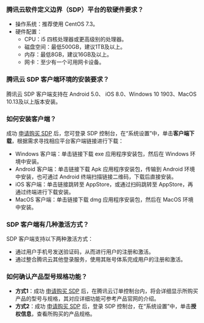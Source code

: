 ### 腾讯云软件定义边界（SDP）平台的软硬件要求？
- 操作系统：推荐使用 CentOS 7.3。
- 硬件配置：
	- CPU：i5 四核处理器或更高级别的处理器。
	- 磁盘空间：最低500GB，建议1TB及以上。
	- 内存：最低8GB，建议16GB及以上。
	- 网卡：至少有一个可用网卡设备。

### 腾讯云 SDP 客户端环境的安装要求？
腾讯云 SDP 客户端支持在 Android 5.0、 iOS 8.0、Windows 10 1903、MacOS 10.13及以上版本安装。

### 如何安装客户端？
成功 [申请购买 SDP](https://cloud.tencent.com/apply/p/4wb52tx3g) 后，您可登录 SDP 控制台，在“系统设置”中，单击**客户端下载**，根据需求寻找相应平台客户端链接进行下载：
- Windows 客户端：单击链接下载 exe 应用程序安装包，然后在 Windows 环境中安装。
- Android 客户端：单击链接下载 Apk 应用程序安装包，传输到 Android 环境中安装，也可通过 Android 终端扫描链接二维码，下载后直接安装。
- iOS 客户端：单击链接跳转至 AppStore，或通过扫码跳转至 AppStore，再通过终端进行下载安装。
- MacOS 客户端：单击链接下载 dmg 应用程序安装包，然后在 MacOS 环境中安装。

### SDP 客户端有几种激活方式？
SDP 客户端支持以下两种激活方式：
- 通过用户手机号发送验证码，从而进行用户的注册和激活。
- 通过整合腾讯云其他登录服务，使用其账号体系完成用户的注册和激活。

### 如何确认产品型号规格功能？
- **方式1**：成功 [申请购买 SDP](https://cloud.tencent.com/apply/p/4wb52tx3g) 后，在腾讯云订单控制台内，将会详细显示所购买产品的型号与规格，其对应详细功能可参考产品官网的介绍。
- **方式2**：成功 [申请购买 SDP](https://cloud.tencent.com/apply/p/4wb52tx3g) 后，登录 SDP 控制台，在“系统设置”中，单击**授权信息**，查看所购买的产品规格。
